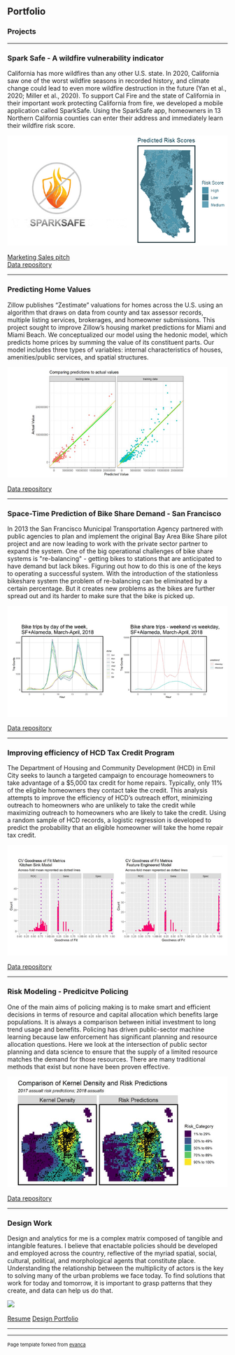 ## Portfolio

   
### Projects
---

### Spark Safe - A wildfire vulnerability indicator 
California has more wildfires than any other U.S. state. In 2020, California saw one of the worst wildfire seasons in recorded history, and climate change could lead to even more wildfire destruction in the future (Yan et al., 2020; Miller et al., 2020). To support Cal Fire and the state of California in their important work protecting California from fire, we developed a mobile application called SparkSafe. Using the SparkSafe app, homeowners in 13 Northern California counties can enter their address and immediately learn their wildfire risk score. 

<img src="images/SparkSafe-combine.jpg?raw=true"/>

[Marketing Sales pitch](https://www.youtube.com/watch?v=gXrzPI28f2Q&feature=youtu.be)                         
[Data repository](https://github.com/palakagr/SparkSafe)

---
### Predicting Home Values
Zillow publishes “Zestimate” valuations for homes across the U.S. using an algorithm that draws on data from county and tax assessor records, multiple listing services, brokerages, and homeowner submissions. This project sought to improve Zillow’s housing market predictions for Miami and Miami Beach. We conceptualized our model using the hedonic model, which predicts home prices by summing the value of its constituent parts. Our model includes three types of variables: internal characteristics of houses, amenities/public services, and spatial structures.

<img src="images/Home2.JPG?raw=true"/>
                      
[Data repository](https://github.com/palakagr/Predicting-Home-Values)

---
### Space-Time Prediction of Bike Share Demand - San Francisco  
In 2013 the San Francisco Municipal Transportation Agency partnered with public agencies to plan and implement the original Bay Area Bike Share pilot project and are now leading to work with the private sector partner to expand the system. One of the big operational challenges of bike share systems is "re-balancing" - getting bikes to stations that are anticipated to have demand but lack bikes. Figuring out how to do this is one of the keys to operating a successful system. With the introduction of the stationless bikeshare system the problem of re-balancing can be eliminated by a certain percentage. But it creates new problems as the bikes are further spread out and its harder to make sure that the bike is picked up. 

<img src="images/Bikeshare5.jpg?raw=true"/>
                    
[Data repository](https://github.com/palakagr/Space-Time-Prediction-of-Bike-Share-Demand---San-Francisco-)

---
### Improving efficiency of HCD Tax Credit Program 
The Department of Housing and Community Development (HCD) in Emil City seeks to launch a targeted campaign to encourage homeowners to take advantage of a $5,000 tax credit for home repairs. Typically, only 11% of the eligible homeowners they contact take the credit. This analysis attempts to improve the efficiency of HCD’s outreach effort, minimizing outreach to homeowners who are unlikely to take the credit while maximizing outreach to homeowners who are likely to take the credit. Using a random sample of HCD records, a logistic regression is developed to predict the probability that an eligible homeowner will take the home repair tax credit.

<img src="images/HCD2.jpg?raw=true"/>
                    
[Data repository](https://github.com/palakagr/Improving-efficiency-of-HCD-tax-credit-program)

---
### Risk Modeling - Predicitve Policing 
One of the main aims of policing making is to make smart and efficient decisions in terms of resource and capital allocation which benefits large populations. It is always a comparison between initial investment to long trend usage and benefits. Policing has driven public-sector machine learning because law enforcement has significant planning and resource allocation questions. Here we look at the intersection of public sector planning and data science to ensure that the supply of a limited resource matches the demand for those resources. There are many traditional methods that exist but none have been proven effective.

<img src="images/Policing2.jpg?raw=true"/>
                    
[Data repository](https://github.com/palakagr/Risk-Modeling---Predicitve-Policing)

---
### Design Work
Design and analytics for me is a complex matrix composed of tangible and intangible features. I believe that enactable policies should be developed and employed across the country, reflective of the myriad spatial, social, cultural, political, and morphological agents that constitute place. Understanding the relationship between the multiplicity of actors is the key to solving many of the urban problems we face today. To find solutions that work for today and tomorrow, it is important to grasp patterns that they create, and data can help us do that.

<img src="images/Design.jpg?raw=true"/>

[Resume](/pdf/Resume2021.pdf)
[Design Portfolio](/pdf/Agarwal_Palak_Portfolio.pdf)


---




---
<p style="font-size:11px">Page template forked from <a href="https://github.com/evanca/quick-portfolio">evanca</a></p>
<!-- Remove above link if you don't want to attibute -->
